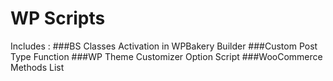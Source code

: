 # WP Scripts


Includes :
###BS Classes Activation in WPBakery Builder
###Custom Post Type Function 
###WP Theme Customizer Option Script
###WooCommerce Methods List



